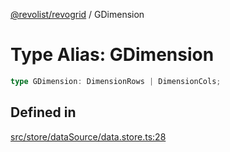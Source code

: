 [@revolist/revogrid](README.md) / GDimension

# Type Alias: GDimension

```ts
type GDimension: DimensionRows | DimensionCols;
```

## Defined in

[src/store/dataSource/data.store.ts:28](https://github.com/revolist/revogrid/blob/6916c62aedeba77f36804fdc386f78e588e18412/src/store/dataSource/data.store.ts#L28)
